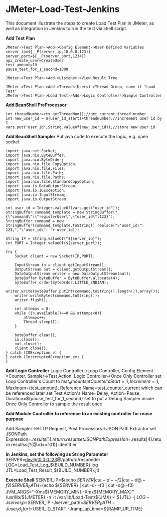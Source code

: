 # JMeter-Load-Test-Jenkins

This document illustrate the steps to create Load Test Plan in JMeter, as well as integration in Jenkins to run the test via shell script.

**Add Test Plan**
```
JMeter->Test Plan->Add->Config Element->User Defined Variables
server_ip=${__P(server_ip,10.0.0.123)}
server_port=${__P(server_port,1234)}
api_create_user=CreateUser
test_amount=10
pause_test_for_1_second=1000

JMeter->Test Plan->Add->Listener->View Result Tree

JMeter->Test Plan->Add->Threads(Users)->Thread Group, name it "Load Test"
JMeter->Test Plan->Load Test->Add->Logic Controller->Simple Controller
```

**Add BeanShell PreProcessor**
```
int threadNumber=ctx.getThreadNum();//get current thread number
int new_user_id = ${user_id_start}+threadNumber;//increment user id by 1
vars.put("user_id",String.valueOf(new_user_id));//store new user id
```

**Add BeanShell Sampler**
Put java code to execute the logic, e.g. open socket

```
import java.net.Socket;
import java.nio.ByteBuffer;
import java.nio.ByteOrder;
import java.nio.file.CopyOption;
import java.nio.file.Files;
import java.nio.file.Path;
import java.nio.file.Paths;
import java.nio.file.StandardCopyOption;
import java.io.DataOutputStream;
import java.io.IOException;
import java.io.InputStream;
import java.io.OutputStream;

int user_id = Integer.valueOf(vars.get("user_id"));
StringBuffer command_template = new StringBuffer("{\"command\":\"registerUser\",\"user_id\":123}");
StringBuffer command = new StringBuffer(command_template.toString().replace("\"user_id\": 123,","\"user_id\": "+ user_id));

String IP = String.valueOf("${server_ip}");
int PORT = Integer.valueOf(${server_port});

try {
	Socket client = new Socket(IP,PORT);

	InputStream in = client.getInputStream();
	OutputStream out = client.getOutputStream();
	DataOutputStream writer = new DataOutputStream(out);
	ByteBuffer byteBuffer = ByteBuffer.allocate(4);
	byteBuffer.order(ByteOrder.LITTLE_ENDIAN);
	writer.write(byteBuffer.putInt(command.toString().length()).array());
	writer.writeBytes(command.toString());
	writer.flush();

	int attemps = 0;
	while (in.available()==0 && attemps<8){
		attemps++;
		Thread.sleep(1);
	}

	byteBuffer.clear();
	in.close();
	out.close();
	client.close();
} catch (IOException e) {
} catch (InterruptedException ex) {
}

```

**Add Logic Controller**
Logic Controller->Loop Controller, Config Element->Counter, Sampler->Test Action, Logic Controller->Once Only Controller
set Loop Controller's Count to ${test_amount}
set Counter's Start=1, Increment=1, Maximum=${test_amount}, Reference Name=test_counter_current which can be referenced later
set Test Action's Name=Delay, Action=Pause, Duration=${pause_test_for_1_second}
set to put a Debug Sampler inside Once Only Controller to sample the result once

**Add Module Controller to reference to an existing controller for reuse purpose**

Add Sampler->HTTP Request, Post Processors->JSON Path Extractor
set JSONPath Expression=$.results[1].return.result
set JSONPath Expression=$.results[4].return.resultss[?(@.id==101)].identifier

**In Jenkins, set the following as String Parameter**
SERVER=dev@10.0.0.123@/path/to/responder
LOG=Load_Test_Log_${BUILD_NUMBER}.log
JTL=Load_Test_Result_${BUILD_NUMBER}.jtl

**Execute Shell**
SERVER_IP=$(echo ${SERVER} | cut -d- -f2 | cut -d@ -f2)
SERVER_PATH=$(echo ${SERVER} | cut -d- -f3 | cut -d@ -f3)
JVM_ARGS="-Xms${MEMORY_MIN} -Xmx${MEMORY_MAX}" /usr/lib/${JMETER} -n -t /var/lib/Load-Test/${JMX} -l ${JTL} -j ${LOG} -Jserver_ip=$SERVER_IP -Jserver_path=$SERVER_PATH -Juser_id_start=$USER_ID_START -Jramp_up_time=${RAMP_UP_TIME} 
